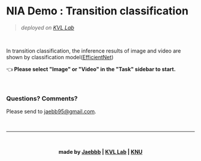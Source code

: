 # NIA Demo : Transition classification
>*deployed on [KVL Lab](http://vl.knu.ac.kr)*

<br/>

In transition classification, the inference results of image and video are shown by classification model([EfficientNet](https://github.com/lukemelas/EfficientNet-PyTorch))

👈 **Please select "Image" or "Video" in the "Task" sidebar to start.**


<br/>

### Questions? Comments?

Please send to [jaebb95@gmail.com](mailto://jaebb95@gmail.com).

<br/>

---

<br/>

**<div align="center">made by [Jaebbb](https://github.com/jaebbb) | [KVL Lab](http://vl.knu.ac.kr) | [KNU](http://knu.ac.kr)</div>**
